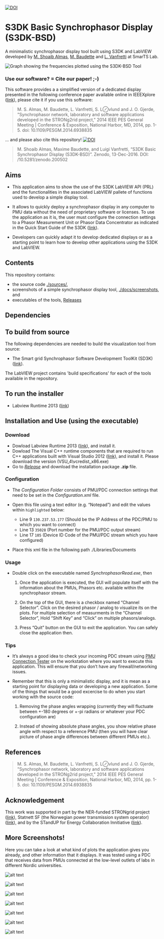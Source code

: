 [![DOI](https://zenodo.org/badge/76337679.svg)](https://zenodo.org/badge/latestdoi/76337679)

# S3DK Basic Synchrophasor Display (S3DK-BSD)
A minimalistic synchrophasor display tool built using S3DK and LabVIEW developed by [M. Shoaib Almas](https://github.com/msalmas), [M. Baudette](https://github.com/MaximeBaudette) and [L. Vanfretti](https://github.com/lvanfretti) at SmarTS Lab.

![Graph showing the frequencies plotted using the S3DK-BSD Tool](/docs/screenshots/Freq.PNG "Graph showing the frequencies plotted using the S3DK-BSD Tool")

### Use our software? = Cite our paper! ;-)
This software provides a a simplified version of a dedicated display presented in the following conference paper available online in IEEEXplore ([link](http://ieeexplore.ieee.org/document/6938835/)), please cite it if you use this software:

> M. S. Almas, M. Baudette, L. Vanfretti, S. L⊘vlund and J. O. Gjerde, "Synchrophasor network, laboratory and software applications developed in the STRONg2rid project," 2014 IEEE PES General Meeting | Conference & Exposition, National Harbor, MD, 2014, pp. 1-5. doi: 10.1109/PESGM.2014.6938835

... and please also cite this repository! [![DOI](https://zenodo.org/badge/DOI/10.5281/zenodo.200502.svg)](https://doi.org/10.5281/zenodo.200502)

> M. Shoaib Almas, Maxime Baudette, and Luigi Vanfretti, “S3DK Basic Synchrophasor Display (S3DK-BSD)”. Zenodo, 13-Dec-2016. DOI: /10.5281/zenodo.200502

## Aims
- This application aims to show the use of the S3DK LabVIEW API (PRL) and the functionalities in the associated LabVIEW pallete of functions used to develop a simple display tool.

- It allows to quickly deploy a synchrophasor display in any computer to PMU data without the need of proprietary software or licenses. To use the application as it is, the user must configure the connection settings to a Phasor Measurement Unit or Phasor Data Concentrator as indicated in the Quick Start Guide of the S3DK ([link](https://github.com/ALSETLab/S3DK)).

- Developers can quickly adapt it to develop dedicated displays or as a starting point to learn how to develop other applications using the S3DK and LabVIEW.

## Contents
This repository contains:
- the source code [./sources/](/sources/),
- screenshots of a simple synchrophasor display tool, [./docs/screenshots](/docs/screenshots), and
- executables of the tools, [Releases](https://github.com/ALSETLab/S3DK-SynchrophasorDisplay/releases)

## Dependencies
## To build from source
The following dependencies are needed to build the visualization tool from source:
- The Smart grid Synchrophasor Software Development ToolKit (SD3K) ([link](https://github.com/ALSETLab/S3DK)).

The LabVIEW project contains 'build specifications' for each of the tools available in the repository.
## To run the installer
- Labview Runtime 2013 ([link](http://www.ni.com/download/labview-run-time-engine-2013/4061/en/))

## Installation and Use (using the executable)
### Download
- Dowload Labview Runtime 2013 ([link](http://www.ni.com/download/labview-run-time-engine-2013/4059/en/)), and install it.
- Dowload The Visual C++ runtime components that are required to run C++ applications built with Visual Studio 2012 ([link](https://www.microsoft.com/en-us/download/details.aspx?id=30679#)), and install it. Please download the version (VSU_4\vcredist_x86.exe)
- Go to [*Release*](https://github.com/SmarTS-Lab-Parapluie/S3DK-SynchrophasorDisplay/releases) and download the installation package **.zip** file.

### Configuration

- The *Configuration Folder*  consists of PMU/PDC connection settings that need to be set in the *Configuration.xml* file.

- Open this file using a text editor (e.g. “Notepad”) and edit the values within `highlighted` below:

    - Line 9    `130.237.53.177`     (Should be the IP Address of the PDC/PMU to which you want to connect)
    - Line 13   `35028`              (Port number for the PMU/PDC output stream)
    - Line 17   `105`                (Device ID Code of the PMU/PDC stream which you have configured)

- Place this xml file in the following path ./Libraries/Documents

### Usage
- Double click on the  executable named *SynchrophasorRead.exe*, then

  1.  Once the application is executed, the GUI will populate itself with the information about the PMUs, Phasors etc. available within the synchrophasor stream.

  2.  On the top of the GUI, there is a checkbox named “Channel Selector”. Click on the desired phasor / analog to visualize its on the plots. For multiple selection of measurments in the “Channel Selector”, Hold “Shift Key” and “Click” on multiple phasors/analogs.

  3.  Press “Quit” button on the GUI to exit the application. You can safely close the application then.

### Tips
- It’s always a good idea to check your incoming PDC stream using [PMU Connection Tester](https://github.com/GridProtectionAlliance/PMUConnectionTester) on the workstation where you want to execute this application. This will ensure that you don’t have any firewall/networking issues.

- Remember that this is only a minimalistic display, and it is mean as a starting point for displaying data or developing a new application. Some of the things that would be a good excercise to do when you start working with the source code:

  1.  Removing the phase angles wrapping (currently they will fluctuate between +-180 degrees or +-pi radians or whatever your PDC configuration are)

  2.  Instead of showing absolute phase angles, you show relative phase angle with respect to a reference PMU (then you will have clear picture of phase angle differences between different PMUs etc.).


## References
> M. S. Almas, M. Baudette, L. Vanfretti, S. L⊘vlund and J. O. Gjerde, "Synchrophasor network, laboratory and software applications developed in the STRONg2rid project," 2014 IEEE PES General Meeting | Conference & Exposition, National Harbor, MD, 2014, pp. 1-5. doi: 10.1109/PESGM.2014.6938835

## Acknowledgement
This work was supported in part by the NER-funded STRONgrid project ([link](http://www.nordicenergy.org/project/smart-transmission-grid-operation-and-control/)), Statnett SF (the Norwegian power transmission system operator) ([link](http://www.statnett.no/en/Sustainability/Research-and-Development-/)), and by the STandUP for Energy Collaboration Innitiative ([link](http://www.standupforenergy.se/en/)).

## More Screenshots!
Here you can take a look at what kind of plots the application gives you already, and other information that it displays. It was tested using a PDC that receives data from PMUs connected at the low-level outlets of labs in different Nordic universities.

![alt text](/docs/screenshots/GUI.PNG "Graphical User Interface")

![alt text](/docs/screenshots/ChannelSelector.PNG "Channel Selector")

![alt text](/docs/screenshots/Names.PNG "PMU Names")

![alt text](/docs/screenshots/PhasorData_Textual.PNG "Phasor Data Alpha-Numeric View")

![alt text](/docs/screenshots/Mag.PNG "Voltage Magnitude")

![alt text](/docs/screenshots/PhaseAngle.PNG "Voltage Phase")

![alt text](/docs/screenshots/Freq.PNG "Frequency")
